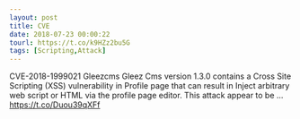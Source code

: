 ```yaml
---
layout: post
title: CVE
date: 2018-07-23 00:00:22
tourl: https://t.co/k9HZz2bu5G
tags: [Scripting,Attack]
---
```

CVE-2018-1999021 Gleezcms Gleez Cms version 1.3.0 contains a Cross Site Scripting (XSS) vulnerability in Profile page that can result in Inject arbitrary web script or HTML via the profile page editor. This attack appear to be ... https://t.co/Duou39qXFf